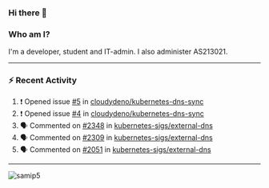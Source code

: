 ### Hi there 👋

### Who am I?
I'm a developer, student and IT-admin. I also administer AS213021.

---
### :zap: Recent Activity
<!--START_SECTION:activity-->
1. ❗️ Opened issue [#5](https://github.com/cloudydeno/kubernetes-dns-sync/issues/5) in [cloudydeno/kubernetes-dns-sync](https://github.com/cloudydeno/kubernetes-dns-sync)
2. ❗️ Opened issue [#4](https://github.com/cloudydeno/kubernetes-dns-sync/issues/4) in [cloudydeno/kubernetes-dns-sync](https://github.com/cloudydeno/kubernetes-dns-sync)
3. 🗣 Commented on [#2348](https://github.com/kubernetes-sigs/external-dns/issues/2348) in [kubernetes-sigs/external-dns](https://github.com/kubernetes-sigs/external-dns)
4. 🗣 Commented on [#2309](https://github.com/kubernetes-sigs/external-dns/issues/2309) in [kubernetes-sigs/external-dns](https://github.com/kubernetes-sigs/external-dns)
5. 🗣 Commented on [#2051](https://github.com/kubernetes-sigs/external-dns/issues/2051) in [kubernetes-sigs/external-dns](https://github.com/kubernetes-sigs/external-dns)
<!--END_SECTION:activity-->
---

<img align="center" src="https://github-readme-stats.vercel.app/api?username=samip5&show_icons=true" alt="samip5" />

